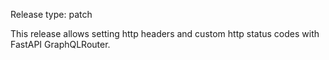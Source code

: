 Release type: patch

This release allows setting http headers and custom http status codes with FastAPI GraphQLRouter.
